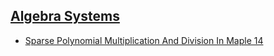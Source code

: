 ## [Algebra Systems](https://github.com/ZigaSajovic/Readings/tree/master/Algebra_Systems)
* [Sparse Polynomial Multiplication And Division In Maple 14](https://github.com/ZigaSajovic/Readings/tree/master/Algebra_Systems/Sparse_Polynomial_Multiplication_And_Division_In_Maple_14.pdf)
